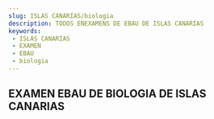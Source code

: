 ```yaml
---
slug: ISLAS CANARIAS/biologia
description: TODOS ENEXAMENS DE EBAU DE ISLAS CANARIAS
keywords:
 - ISLAS CANARIAS
 - EXAMEN
 - EBAU
 - biologia
---
```

## EXAMEN EBAU DE BIOLOGIA DE ISLAS CANARIAS
